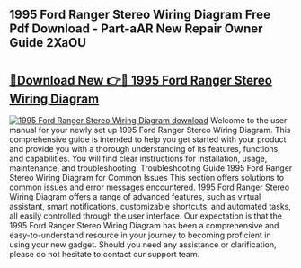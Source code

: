 ## 1995 Ford Ranger Stereo Wiring Diagram Free Pdf Download - Part-aAR New Repair Owner Guide 2XaOU

# <h2><a href="http://dfn7ii.blite.top/?on=1995+Ford+Ranger+Stereo+Wiring+Diagram">🔗Download New 👉🔴 1995 Ford Ranger Stereo Wiring Diagram</a></h2>

[![1995 Ford Ranger Stereo Wiring Diagram download](https://i.imgur.com/lujVjoI.png)](http://dfn7ii.blite.top/?on=1995+Ford+Ranger+Stereo+Wiring+Diagram)
Welcome to the user manual for your newly set up 1995 Ford Ranger Stereo Wiring Diagram. This comprehensive guide is intended to help you get started with your product and provide you with a thorough understanding of its features, functions, and capabilities. You will find clear instructions for installation, usage, maintenance, and troubleshooting. Troubleshooting Guide 1995 Ford Ranger Stereo Wiring Diagram for Common Issues This section offers solutions to common issues and error messages encountered. 1995 Ford Ranger Stereo Wiring Diagram offers a range of advanced features, such as virtual assistant, smart notifications, customizable shortcuts, and automated tasks, all easily controlled through the user interface. Our expectation is that the 1995 Ford Ranger Stereo Wiring Diagram has been a comprehensive and easy-to-understand resource in your journey to becoming proficient in using your new gadget. Should you need any assistance or clarification, please do not hesitate to contact our support team.
